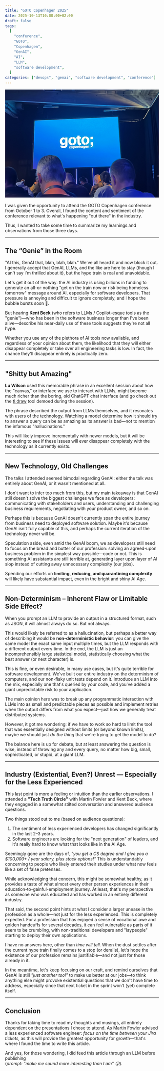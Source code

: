 ```yaml
---
title: "GOTO Copenhagen 2025"
date: 2025-10-13T10:00:00+02:00
draft: false
tags:
  [
    "conference",
    "GOTO",
    "Copenhagen",
    "GenAI",
    "AI",
    "LLM",
    "software development",
  ]
categories: ["devops", "genai", "software development", "conference"]
---
```


![GOTO Copenhagen Conference Hall](goto-cph.png)

I was given the opportunity to attend the GOTO Copenhagen conference from October 1 to 3. Overall, I found the content and sentiment of the conference relevant to what's happening "out there" in the industry.

Thus, I wanted to take some time to summarize my learnings and observations from those three days.

---

## The “Genie” in the Room

"AI this, GenAI that, blah, blah, blah." We've all heard it and now block it out. I generally accept that GenAI, LLMs, and the like are here to stay (though I can't say I'm thrilled about it), but the hype train is real and unavoidable.

Let's get it out of the way: the AI industry is using billions in funding to generate an all-or-nothing "get on the train now or risk being homeless tomorrow" message around AI, especially for software developers. That pressure is annoying and difficult to ignore completely, and I hope the bubble bursts soon 🤞.

But hearing **Kent Beck** (who refers to LLMs / Copilot-esque tools as the "genie")—who has been in the software business longer than I've been alive—describe his near-daily use of these tools suggests they're not all hype.

Whether you use any of the plethora of AI tools now available, and regardless of your opinion about them, the likelihood that they will either disappear completely or take over all engineering tasks is low. In fact, the chance they'll disappear entirely is practically zero.

---

## "Shitty but Amazing"

**Lu Wilson** used this memorable phrase in an excellent session about how the "canvas," or interface we use to interact with LLMs, might become much richer than the boring, old ChatGPT chat interface (and go check out the [tl;draw](https://tldraw.com) tool demoed during the session).

The phrase described the output from LLMs themselves, and it resonates with users of the technology. Watching a model determine how it should try to answer a query can be as amazing as its answer is bad—not to mention the infamous "hallucinations."

This will likely improve incrementally with newer models, but it will be interesting to see if these issues will ever disappear completely with the technology as it currently exists.

---

## New Technology, Old Challenges

The talks I attended seemed bimodal regarding GenAI: either the talk was entirely about GenAI, or it wasn't mentioned at all.

I don't want to infer too much from this, but my main takeaway is that GenAI still doesn't solve the biggest challenges we face as developers: communicating with stakeholders and users, understanding and challenging business requirements, negotiating with your product owner, and so on.

Perhaps this is because GenAI doesn't currently span the entire journey from business need to deployed software solution. Maybe it's because GenAI isn't fully capable of this, and perhaps the current iteration of the technology never will be.

Speculation aside, even amid the GenAI boom, we as developers still need to focus on the bread and butter of our profession: solving an agreed-upon business problem in the simplest way possible—code or not. This is something AI assistants are still terrible at, generating layer upon layer of AI slop instead of cutting away unnecessary complexity (our jobs).

Spending our efforts on **limiting, reducing, and quarantining complexity** will likely have substantial impact, even in the bright and shiny AI Age.

---

## Non-Determinism – Inherent Flaw or Limitable Side Effect?

When you prompt an LLM to provide an output in a structured format, such as JSON, it will almost always do so. But not always.

This would likely be referred to as a hallucination, but perhaps a better way of describing it would be **non-deterministic behavior**: you can give the same model the exact same input multiple times, but the LLM responds with a different output every time. In the end, the LLM is just an incomprehensibly large statistical model, statistically choosing what the best answer (or next character) is.

This is fine, or even desirable, in many use cases, but it's quite terrible for software development. We've built our entire industry on the determinism of computers, and our non-flaky unit tests depend on it. Introduce an LLM into the mix, especially one that's queried by your code, and you've added a giant unpredictable risk to your application.

The main opinion here was to break up any programmatic interaction with LLMs into as small and predictable pieces as possible and implement retries when the output differs from what you expect—just how we generally treat distributed systems.

However, it got me wondering: if we have to work so hard to limit the tool that was essentially designed without limits (or beyond known limits), maybe we should just _do the thing_ that we're trying to get the model to do?

The balance here is up for debate, but at least answering the question is wise, instead of throwing any and every query, no matter how big, small, sophisticated, or stupid, at a giant LLM.

---

## Industry (Existential, Even?) Unrest — Especially for the Less Experienced

This last point is more a feeling or intuition than the earlier observations. I attended a **"Tech Truth Circle"** with Martin Fowler and Kent Beck, where they engaged in a somewhat stilted conversation and answered audience questions.

Two things stood out to me (based on audience questions):

1. The sentiment of less experienced developers has changed significantly in the last 2–3 years.
2. Software engineers are looking for the "next generation" of leaders, and it's really hard to know what that looks like in the AI Age.

Seemingly gone are the days of, _"you get a CS degree and I give you a $100,000+ / year salary, plus stock options!"_ This is understandably concerning to people who likely entered their studies under what now feels like a set of false pretenses.

While acknowledging that concern, this might be somewhat healthy, as it provides a taste of what almost every other person experiences in their education-to-gainful-employment journey. At least, that's my perspective as someone who was educated and has worked in an entirely different industry.

That said, the second point hints at what I consider a larger unease in the profession as a whole—not just for the less experienced. This is completely expected. For a profession that has enjoyed a sense of vocational awe and golden handcuffs for several decades, it can feel vulnerable as parts of it seem to be crumbling, with non-traditional developers and "laypeople" starting to deploy their own applications.

I have no answers here, other than _time will tell._ When the dust settles after the current hype train finally comes to a stop (or derails), let's hope the existence of our profession remains justifiable—and not just for those already in it.

In the meantime, let's keep focusing on our craft, and remind ourselves that GenAI is still _"just another tool"_ to make us better at our jobs—to think anything else might provoke existential questions that we don't have time to address, especially since that next ticket in the sprint won't (yet) complete itself.

---

## Conclusion

Thanks for taking time to read my thoughts and musings, all entirely dependent on the presentations I chose to attend. As Martin Fowler advised a less experienced software engineer: _focus on the time between your Jira tickets,_ as this will provide the greatest opportunity for growth—that's where I found the time to write this article.

And yes, for those wondering, I did feed this article through an LLM before publishing  
(_prompt: "make me sound more interesting than I am" 😛_).
